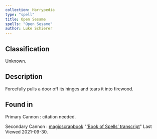 ```yaml
---
collection: Harrypedia
type: "spell"
title: Open Sesame
spells: "Open Sesame"
author: Luke Schierer
---
```


## Classification

Unknown.

## Description

Forcefully pulls a door off its hinges and tears it into firewood.

## Found in

Primary Cannon
:   citation needed.

Secondary Cannon
:   [magicscrapbook](https://magicscrapbook.tumblr.com/)
    "[‘Book of Spells’ transcript](https://magicscrapbook.tumblr.com/post/162085200042/book-of-spells-transcript)"
    Last Viewed 2021-09-30.
